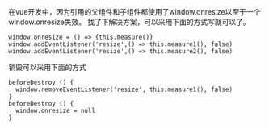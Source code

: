 在vue开发中，因为引用的父组件和子组件都使用了window.onresize以至于一个window.onresize失效。
找了下解决方案，可以采用下面的方式写就可以了。

```
window.onresize = () => {this.measure()}
window.addEventListener('resize',() => this.measure1(), false)
window.addEventListener('resize',() => this.measure2(), false)
```

销毁可以采用下面的方式

```
beforeDestroy () {
  window.removeEventListener('resize', this.measure1(), false)
}
beforeDestroy () {
  window.onresize = null
}
```



